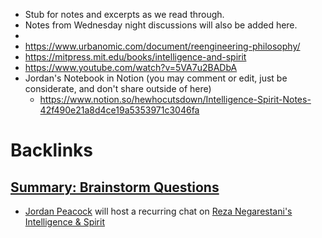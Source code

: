 - Stub for notes and excerpts as we read through.
- Notes from Wednesday night discussions will also be added here.
- 
- https://www.urbanomic.com/document/reengineering-philosophy/
- https://mitpress.mit.edu/books/intelligence-and-spirit
- https://www.youtube.com/watch?v=5VA7u2BADbA
- Jordan's Notebook in Notion (you may comment or edit, just be considerate, and don't share outside of here)
    - https://www.notion.so/hewhocutsdown/Intelligence-Spirit-Notes-42f490e21a8d4ce19a5353971c3046fa

# Backlinks
## [Summary: Brainstorm Questions](<Summary: Brainstorm Questions.md>)
- [Jordan Peacock](<Jordan Peacock.md>) will host a recurring chat on [Reza Negarestani's Intelligence & Spirit](<Reza Negarestani's Intelligence & Spirit.md>)

